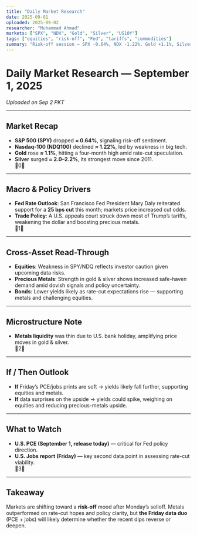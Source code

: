 ```yaml
---
title: "Daily Market Research"
date: 2025-09-01
uploaded: 2025-09-02
researcher: "Muhammad Ahmad"
markets: ["SPX", "NDX", "Gold", "Silver", "US10Y"]
tags: ["equities", "risk-off", "Fed", "tariffs", "commodities"]
summary: "Risk-off session — SPX -0.64%, NDX -1.22%. Gold +1.1%, Silver +2.3% on dovish Fed and weaker USD. Bonds eyed ahead of PCE and Jobs data."
---
```

# Daily Market Research — September 1, 2025  
*Uploaded on Sep 2 PKT*

---

## Market Recap
- **S&P 500 (SPY)** dropped **≈ 0.64%**, signaling risk-off sentiment.  
- **Nasdaq-100 (NDQ100)** declined **≈ 1.22%**, led by weakness in big tech.  
- **Gold** rose **≈ 1.1%**, hitting a four-month high amid rate-cut speculation.  
- **Silver** surged **≈ 2.0–2.2%**, its strongest move since 2011.  
  0

---

## Macro & Policy Drivers
- **Fed Rate Outlook**: San Francisco Fed President Mary Daly reiterated support for a **25 bps cut** this month; markets price increased cut odds.  
- **Trade Policy**: A U.S. appeals court struck down most of Trump’s tariffs, weakening the dollar and boosting precious metals.  
  1

---

## Cross-Asset Read-Through
- **Equities**: Weakness in SPY/NDQ reflects investor caution given upcoming data risks.  
- **Precious Metals**: Strength in gold & silver shows increased safe-haven demand amid dovish signals and policy uncertainty.  
- **Bonds**: Lower yields likely as rate-cut expectations rise — supporting metals and challenging equities.

---

## Microstructure Note
- **Metals liquidity** was thin due to U.S. bank holiday, amplifying price moves in gold & silver.  
  2

---

## If / Then Outlook
- **If** Friday’s PCE/jobs prints are soft → yields likely fall further, supporting equities and metals.  
- **If** data surprises on the upside → yields could spike, weighing on equities and reducing precious-metals upside.

---

## What to Watch
- **U.S. PCE (September 1, release today)** — critical for Fed policy direction.  
- **U.S. Jobs report (Friday)** — key second data point in assessing rate-cut viability.  
  3

---

## Takeaway
Markets are shifting toward a **risk-off** mood after Monday’s selloff. Metals outperformed on rate-cut hopes and policy clarity, but **the Friday data duo** (PCE + jobs) will likely determine whether the recent dips reverse or deepen.
